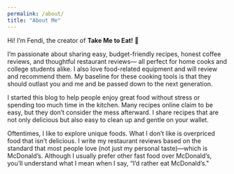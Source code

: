 ```yaml
---
permalink: /about/
title: "About Me"
---
```


Hi! I’m Fendi, the creator of **Take Me to Eat!** 🍴

I’m passionate about sharing easy, budget-friendly recipes, honest coffee reviews, and thoughtful restaurant reviews— all perfect for home cooks and college students alike.
I also love food-related equipment and will review and recommend them. My baseline for these cooking tools is that they should outlast you and me and be passed down to the next generation.

I started this blog to help people enjoy great food without stress or spending too much time in the kitchen. Many recipes online claim to be easy, but they don’t consider the mess afterward.
I share recipes that are not only delicious but also easy to clean up and gentle on your wallet.

Oftentimes, I like to explore unique foods. What I don’t like is overpriced food that isn’t delicious.
I write my restaurant reviews based on the standard that most people love (not just my personal taste)—which is McDonald’s. Although I usually prefer other fast food over McDonald’s, you’ll understand what I mean when I say, “I’d rather eat McDonald’s."

